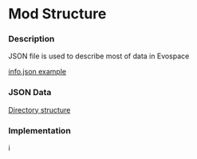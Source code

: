# Mod Structure

### Description
JSON file is used to describe most of data in Evospace

[info.json example](JsonInfoExample.md)

### JSON Data
[Directory structure](JsonData.md)

### Implementation
i